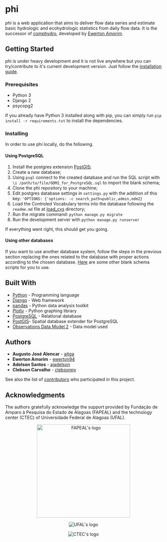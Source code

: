 # phi

_phi_ is a web application that aims to deliver flow data series and estimate basic hydrologic and ecohydrologic statistics from daily flow data. It is the successor of [comphydro](https://github.com/ewerton94/comphydro), developed by [Ewerton Amorim](https://github.com/ewerton94/).

## Getting Started

phi is under heavy development and it is not live anywhere but you can try/contribute to it's current development version. Just follow the [installation guide](#installing).

### Prerequisites

- Python 3
- Django 2
- psycopg2

If you already have Python 3 installed along with pip, you can simply run ```pip install -r requirements.txt``` to install the dependencies.

### Installing

In order to use phi locally, do the following.

#### Using PostgreSQL

1. Install the postgres extension [PostGIS](https://postgis.net/install/);
2. Create a new database;
3. Using `psql` connect to the created database and run the SQL script with `\i /path/to/file/ODM2_for_PostgreSQL.sql` to import the blank schema;
4. Clone the phi repository to your machine;
5. Edit postgres database settings in `settings.py` with the addition of this key: `'OPTIONS: {'options: -c search_path=public,admin,odm2}`
6. Load the Controled Vocabulary terms into the database following the `readme.md` file at [load_cvs](https://github.com/flow-ufal/phi/load_cvs) directory;
7. Run the migrate command: `python manage.py migrate`
8. Run the development server with `python manage.py runserver`

If everything went right, this should get you going.

#### Using other databases

If you want to use another database system, follow the steps in the previous section replacing the ones related to the database with proper actions according to the chosen database. [Here](https://github.com/ODM2/ODM2/tree/master/src/blank_schema_scripts) are some other blank schema scripts for you to use.

## Built With 

* [Python](https://www.python.org/) - Programming language
* [Django](https://github.com/django/django) - Web framework
* [pandas](https://github.com/pandas-dev/pandas) - Python data analysis toolkit
* [Plotly](https://github.com/plotly/plotly.py/) - Python graphing library
* [PostgreSQL](https://www.postgresql.org/) - Relational database
* [PostGIS](#)- Spatial  database extender for PostgreSQL
* [Observations Data Model 2](https://github.com/ODM2/ODM2) - Data model used

## Authors

* **Augusto José Alencar** - [ajtga](https://github.com/ajtga)
* **Ewerton Amorim** -  [ewerton94](https://github.com/ewerton94)
* **Adelson Santos** - [ajadelson](https://github.com/Ajadelson)
* **Clebson Carvalho** - [clebsonpy](https://github.com/clebsonpy)

See also the list of [contributors](https://github.com/flow-ufal/phi/contributors) who participated in this project.

## Acknowledgments

The authors gratefully acknowledge the support provided by Fundação de Amparo à Pesquisa do Estado de Alagoas (FAPEAL) and the technology center (CTEC) of Universidade Federal de Alagoas (UFAL).

<p align="center">
	<img src="http://i0.wp.com/www.fapeal.br/wp-content/uploads/2015/05/logomarca-fapealoficial.png" alt="FAPEAL's logo" title="Fundação de Amparo à Pesquisa do Estado de Alagoas" width="300">
</p>

<p align="center">
	<img src="https://ufal.br/++theme++ufal.tema.tematico/++theme++ufal.tema.tematico/imgs/brasao.png" alt="UFAL's logo" title="Universidade Federal de Alagoas">
</p>

<p align="center">
	<img src="http://www.ufal.edu.br/unidadeacademica/ctec/configuracoes/ctec.png" alt="CTEC's logo" title="Centro de Tecnologia - UFAL">
</p>

